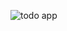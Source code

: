 ![todo app](https://user-images.githubusercontent.com/82657136/116808188-118daf00-ab55-11eb-88c0-a7d9ee612b5a.jpg)
